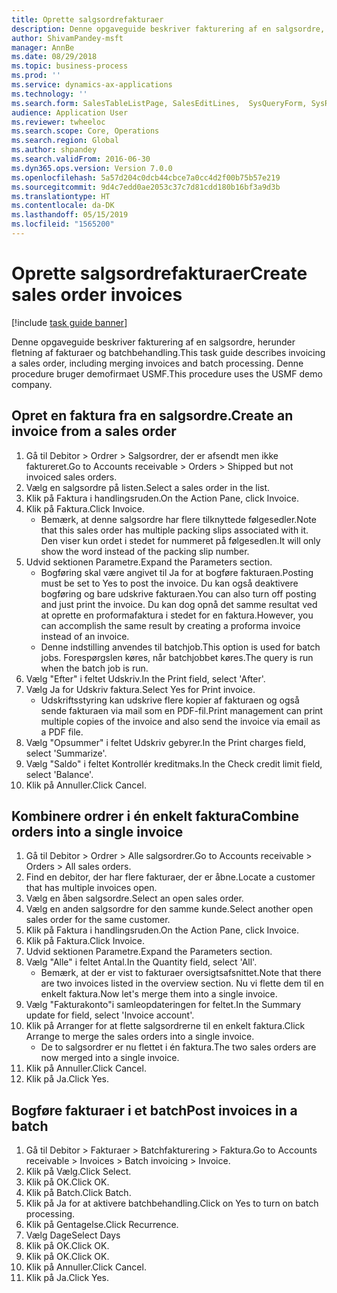```yaml
---
title: Oprette salgsordrefakturaer
description: Denne opgaveguide beskriver fakturering af en salgsordre, herunder fletning af fakturaer og batchbehandling.
author: ShivamPandey-msft
manager: AnnBe
ms.date: 08/29/2018
ms.topic: business-process
ms.prod: ''
ms.service: dynamics-ax-applications
ms.technology: ''
ms.search.form: SalesTableListPage, SalesEditLines,  SysQueryForm, SysRecurrence
audience: Application User
ms.reviewer: twheeloc
ms.search.scope: Core, Operations
ms.search.region: Global
ms.author: shpandey
ms.search.validFrom: 2016-06-30
ms.dyn365.ops.version: Version 7.0.0
ms.openlocfilehash: 5a57d204c0dcb44cbce7a0cc4d2f00b75b57e219
ms.sourcegitcommit: 9d4c7edd0ae2053c37c7d81cdd180b16bf3a9d3b
ms.translationtype: HT
ms.contentlocale: da-DK
ms.lasthandoff: 05/15/2019
ms.locfileid: "1565200"
---
```

# <a name="create-sales-order-invoices"></a><span data-ttu-id="fa61c-103">Oprette salgsordrefakturaer</span><span class="sxs-lookup"><span data-stu-id="fa61c-103">Create sales order invoices</span></span>

[!include [task guide banner](../../includes/task-guide-banner.md)]

<span data-ttu-id="fa61c-104">Denne opgaveguide beskriver fakturering af en salgsordre, herunder fletning af fakturaer og batchbehandling.</span><span class="sxs-lookup"><span data-stu-id="fa61c-104">This task guide describes invoicing a sales order, including merging invoices and batch processing.</span></span> <span data-ttu-id="fa61c-105">Denne procedure bruger demofirmaet USMF.</span><span class="sxs-lookup"><span data-stu-id="fa61c-105">This procedure uses the USMF demo company.</span></span>


## <a name="create-an-invoice-from-a-sales-order"></a><span data-ttu-id="fa61c-106">Opret en faktura fra en salgsordre.</span><span class="sxs-lookup"><span data-stu-id="fa61c-106">Create an invoice from a sales order</span></span>
1. <span data-ttu-id="fa61c-107">Gå til Debitor > Ordrer > Salgsordrer, der er afsendt men ikke faktureret.</span><span class="sxs-lookup"><span data-stu-id="fa61c-107">Go to Accounts receivable > Orders > Shipped but not invoiced sales orders.</span></span>
2. <span data-ttu-id="fa61c-108">Vælg en salgsordre på listen.</span><span class="sxs-lookup"><span data-stu-id="fa61c-108">Select a sales order in the list.</span></span> 
3. <span data-ttu-id="fa61c-109">Klik på Faktura i handlingsruden.</span><span class="sxs-lookup"><span data-stu-id="fa61c-109">On the Action Pane, click Invoice.</span></span>
4. <span data-ttu-id="fa61c-110">Klik på Faktura.</span><span class="sxs-lookup"><span data-stu-id="fa61c-110">Click Invoice.</span></span>
    * <span data-ttu-id="fa61c-111">Bemærk, at denne salgsordre har flere tilknyttede følgesedler.</span><span class="sxs-lookup"><span data-stu-id="fa61c-111">Note that this sales order has multiple packing slips associated with it.</span></span> <span data-ttu-id="fa61c-112">Den viser kun ordet <multiple> i stedet for nummeret på følgesedlen.</span><span class="sxs-lookup"><span data-stu-id="fa61c-112">It will only show the word <multiple> instead of the packing slip number.</span></span>  
5. <span data-ttu-id="fa61c-113">Udvid sektionen Parametre.</span><span class="sxs-lookup"><span data-stu-id="fa61c-113">Expand the Parameters section.</span></span>
    * <span data-ttu-id="fa61c-114">Bogføring skal være angivet til Ja for at bogføre fakturaen.</span><span class="sxs-lookup"><span data-stu-id="fa61c-114">Posting must be set to Yes to post the invoice.</span></span> <span data-ttu-id="fa61c-115">Du kan også deaktivere bogføring og bare udskrive fakturaen.</span><span class="sxs-lookup"><span data-stu-id="fa61c-115">You can also turn off posting and just print the invoice.</span></span> <span data-ttu-id="fa61c-116">Du kan dog opnå det samme resultat ved at oprette en proformafaktura i stedet for en faktura.</span><span class="sxs-lookup"><span data-stu-id="fa61c-116">However, you can accomplish the same result by creating a proforma invoice instead of an invoice.</span></span>  
    * <span data-ttu-id="fa61c-117">Denne indstilling anvendes til batchjob.</span><span class="sxs-lookup"><span data-stu-id="fa61c-117">This option is used for batch jobs.</span></span> <span data-ttu-id="fa61c-118">Forespørgslen køres, når batchjobbet køres.</span><span class="sxs-lookup"><span data-stu-id="fa61c-118">The query is run when the batch job is run.</span></span>    
6. <span data-ttu-id="fa61c-119">Vælg "Efter" i feltet Udskriv.</span><span class="sxs-lookup"><span data-stu-id="fa61c-119">In the Print field, select 'After'.</span></span>
7. <span data-ttu-id="fa61c-120">Vælg Ja for Udskriv faktura.</span><span class="sxs-lookup"><span data-stu-id="fa61c-120">Select Yes for Print invoice.</span></span>
    * <span data-ttu-id="fa61c-121">Udskriftsstyring kan udskrive flere kopier af fakturaen og også sende fakturaen via mail som en PDF-fil.</span><span class="sxs-lookup"><span data-stu-id="fa61c-121">Print management can print  multiple copies of the invoice and also send the invoice via email as a PDF file.</span></span>  
8. <span data-ttu-id="fa61c-122">Vælg "Opsummer" i feltet Udskriv gebyrer.</span><span class="sxs-lookup"><span data-stu-id="fa61c-122">In the Print charges field, select 'Summarize'.</span></span>
9. <span data-ttu-id="fa61c-123">Vælg "Saldo" i feltet Kontrollér kreditmaks.</span><span class="sxs-lookup"><span data-stu-id="fa61c-123">In the Check credit limit field, select 'Balance'.</span></span>
10. <span data-ttu-id="fa61c-124">Klik på Annuller.</span><span class="sxs-lookup"><span data-stu-id="fa61c-124">Click Cancel.</span></span>

## <a name="combine-orders-into-a-single-invoice"></a><span data-ttu-id="fa61c-125">Kombinere ordrer i én enkelt faktura</span><span class="sxs-lookup"><span data-stu-id="fa61c-125">Combine orders into a single invoice</span></span>
1. <span data-ttu-id="fa61c-126">Gå til Debitor > Ordrer > Alle salgsordrer.</span><span class="sxs-lookup"><span data-stu-id="fa61c-126">Go to Accounts receivable > Orders > All sales orders.</span></span>
2. <span data-ttu-id="fa61c-127">Find en debitor, der har flere fakturaer, der er åbne.</span><span class="sxs-lookup"><span data-stu-id="fa61c-127">Locate a customer that has multiple invoices open.</span></span>
3. <span data-ttu-id="fa61c-128">Vælg en åben salgsordre.</span><span class="sxs-lookup"><span data-stu-id="fa61c-128">Select an open sales order.</span></span>
4. <span data-ttu-id="fa61c-129">Vælg en anden salgsordre for den samme kunde.</span><span class="sxs-lookup"><span data-stu-id="fa61c-129">Select another open sales order for the same customer.</span></span>
5. <span data-ttu-id="fa61c-130">Klik på Faktura i handlingsruden.</span><span class="sxs-lookup"><span data-stu-id="fa61c-130">On the Action Pane, click Invoice.</span></span>
6. <span data-ttu-id="fa61c-131">Klik på Faktura.</span><span class="sxs-lookup"><span data-stu-id="fa61c-131">Click Invoice.</span></span>
7. <span data-ttu-id="fa61c-132">Udvid sektionen Parametre.</span><span class="sxs-lookup"><span data-stu-id="fa61c-132">Expand the Parameters section.</span></span>
8. <span data-ttu-id="fa61c-133">Vælg "Alle" i feltet Antal.</span><span class="sxs-lookup"><span data-stu-id="fa61c-133">In the Quantity field, select 'All'.</span></span>
    * <span data-ttu-id="fa61c-134">Bemærk, at der er vist to fakturaer oversigtsafsnittet.</span><span class="sxs-lookup"><span data-stu-id="fa61c-134">Note that there are two invoices listed in the overview section.</span></span> <span data-ttu-id="fa61c-135">Nu vi flette dem til en enkelt faktura.</span><span class="sxs-lookup"><span data-stu-id="fa61c-135">Now let's merge them into a single invoice.</span></span>  
9. <span data-ttu-id="fa61c-136">Vælg "Fakturakonto"i samleopdateringen for feltet.</span><span class="sxs-lookup"><span data-stu-id="fa61c-136">In the Summary update for field, select 'Invoice account'.</span></span>
10. <span data-ttu-id="fa61c-137">Klik på Arranger for at flette salgsordrerne til en enkelt faktura.</span><span class="sxs-lookup"><span data-stu-id="fa61c-137">Click Arrange to merge the sales orders into a single invoice.</span></span>
    * <span data-ttu-id="fa61c-138">De to salgsordrer er nu flettet i én faktura.</span><span class="sxs-lookup"><span data-stu-id="fa61c-138">The two sales orders are now merged into a single invoice.</span></span>   
11. <span data-ttu-id="fa61c-139">Klik på Annuller.</span><span class="sxs-lookup"><span data-stu-id="fa61c-139">Click Cancel.</span></span>
12. <span data-ttu-id="fa61c-140">Klik på Ja.</span><span class="sxs-lookup"><span data-stu-id="fa61c-140">Click Yes.</span></span>

## <a name="post-invoices-in-a-batch"></a><span data-ttu-id="fa61c-141">Bogføre fakturaer i et batch</span><span class="sxs-lookup"><span data-stu-id="fa61c-141">Post invoices in a batch</span></span>
1. <span data-ttu-id="fa61c-142">Gå til Debitor > Fakturaer > Batchfakturering > Faktura.</span><span class="sxs-lookup"><span data-stu-id="fa61c-142">Go to Accounts receivable > Invoices > Batch invoicing > Invoice.</span></span>
2. <span data-ttu-id="fa61c-143">Klik på Vælg.</span><span class="sxs-lookup"><span data-stu-id="fa61c-143">Click Select.</span></span>
3. <span data-ttu-id="fa61c-144">Klik på OK.</span><span class="sxs-lookup"><span data-stu-id="fa61c-144">Click OK.</span></span>
4. <span data-ttu-id="fa61c-145">Klik på Batch.</span><span class="sxs-lookup"><span data-stu-id="fa61c-145">Click Batch.</span></span>
5. <span data-ttu-id="fa61c-146">Klik på Ja for at aktivere batchbehandling.</span><span class="sxs-lookup"><span data-stu-id="fa61c-146">Click on Yes to turn on batch processing.</span></span>
6. <span data-ttu-id="fa61c-147">Klik på Gentagelse.</span><span class="sxs-lookup"><span data-stu-id="fa61c-147">Click Recurrence.</span></span>
7. <span data-ttu-id="fa61c-148">Vælg Dage</span><span class="sxs-lookup"><span data-stu-id="fa61c-148">Select Days</span></span>
8. <span data-ttu-id="fa61c-149">Klik på OK.</span><span class="sxs-lookup"><span data-stu-id="fa61c-149">Click OK.</span></span>
9. <span data-ttu-id="fa61c-150">Klik på OK.</span><span class="sxs-lookup"><span data-stu-id="fa61c-150">Click OK.</span></span>
10. <span data-ttu-id="fa61c-151">Klik på Annuller.</span><span class="sxs-lookup"><span data-stu-id="fa61c-151">Click Cancel.</span></span>
11. <span data-ttu-id="fa61c-152">Klik på Ja.</span><span class="sxs-lookup"><span data-stu-id="fa61c-152">Click Yes.</span></span>

